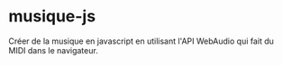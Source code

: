 # musique-js

Créer de la musique en javascript en utilisant l'API WebAudio qui fait du MIDI dans le navigateur.


